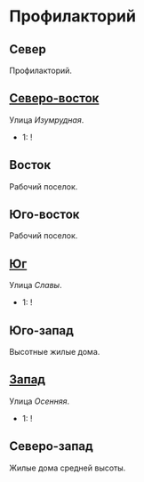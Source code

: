 # Профилакторий

## Север

Профилакторий.

## [Северо-восток](./560035.md)

Улица *Изумрудная*.

* 1:    !

## Восток

Рабочий поселок.

## Юго-восток

Рабочий поселок.

## [Юг](./550050.md)

Улица *Славы*.

* 1:    !

## Юго-запад

Высотные жилые дома.

## [Запад](./540045.md)

Улица *Осенняя*.

* 1:    !

## Северо-запад

Жилые дома средней высоты.
